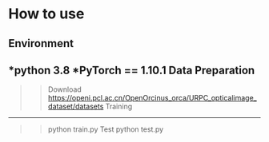 How to use
===
Environment
-------
*python 3.8
*PyTorch == 1.10.1
Data Preparation
-------
>>Download https://openi.pcl.ac.cn/OpenOrcinus_orca/URPC_opticalimage_dataset/datasets
Training
-------
>> python train.py
Test
>> python test.py

